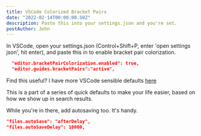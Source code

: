 ```yaml
---
title: VSCode Colorized Bracket Pairs
date: "2022-02-14T00:00:00.50Z"
description: Paste this into your settings.json and you're set.
postAuthor: John
---
```


In VSCode, open your settings.json (Control+Shift+P, enter 'open settings json', hit enter), and paste this in to enable bracket pair colorization.

```json
  "editor.bracketPairColorization.enabled": true,
  "editor.guides.bracketPairs":"active",
```

Find this useful? I have more VSCode sensible defaults [here](/vscode-defaults-feb22)

This is a part of a series of quick defaults to make your life easier, based on how we show up in search results.

While you're in there, add autosaving too. It's handy.
```json
"files.autoSave": "afterDelay",
"files.autoSaveDelay": 10000,
```
